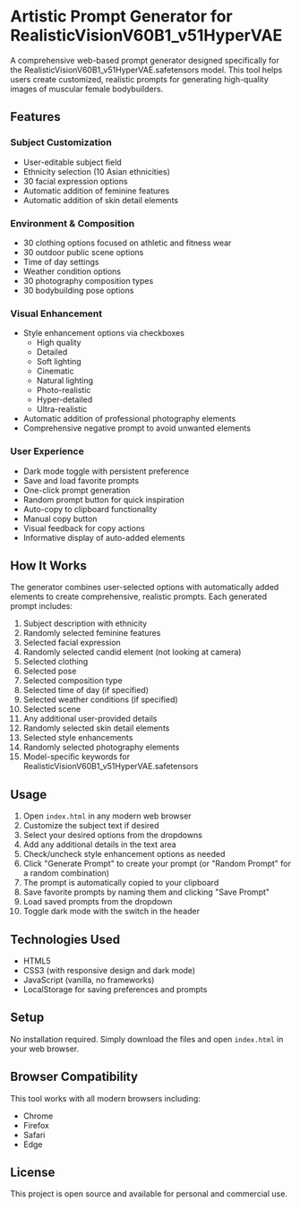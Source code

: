 # Artistic Prompt Generator for RealisticVisionV60B1_v51HyperVAE

A comprehensive web-based prompt generator designed specifically for the RealisticVisionV60B1_v51HyperVAE.safetensors model. This tool helps users create customized, realistic prompts for generating high-quality images of muscular female bodybuilders.

## Features

### Subject Customization
- User-editable subject field
- Ethnicity selection (10 Asian ethnicities)
- 30 facial expression options
- Automatic addition of feminine features
- Automatic addition of skin detail elements

### Environment & Composition
- 30 clothing options focused on athletic and fitness wear
- 30 outdoor public scene options
- Time of day settings
- Weather condition options
- 30 photography composition types
- 30 bodybuilding pose options

### Visual Enhancement
- Style enhancement options via checkboxes
  - High quality
  - Detailed
  - Soft lighting
  - Cinematic
  - Natural lighting
  - Photo-realistic
  - Hyper-detailed
  - Ultra-realistic
- Automatic addition of professional photography elements
- Comprehensive negative prompt to avoid unwanted elements

### User Experience
- Dark mode toggle with persistent preference
- Save and load favorite prompts
- One-click prompt generation
- Random prompt button for quick inspiration
- Auto-copy to clipboard functionality
- Manual copy button
- Visual feedback for copy actions
- Informative display of auto-added elements

## How It Works

The generator combines user-selected options with automatically added elements to create comprehensive, realistic prompts. Each generated prompt includes:

1. Subject description with ethnicity
2. Randomly selected feminine features
3. Selected facial expression
4. Randomly selected candid element (not looking at camera)
5. Selected clothing
6. Selected pose
7. Selected composition type
8. Selected time of day (if specified)
9. Selected weather conditions (if specified)
10. Selected scene
11. Any additional user-provided details
12. Randomly selected skin detail elements
13. Selected style enhancements
14. Randomly selected photography elements
15. Model-specific keywords for RealisticVisionV60B1_v51HyperVAE.safetensors

## Usage

1. Open `index.html` in any modern web browser
2. Customize the subject text if desired
3. Select your desired options from the dropdowns
4. Add any additional details in the text area
5. Check/uncheck style enhancement options as needed
6. Click "Generate Prompt" to create your prompt (or "Random Prompt" for a random combination)
7. The prompt is automatically copied to your clipboard
8. Save favorite prompts by naming them and clicking "Save Prompt"
9. Load saved prompts from the dropdown
10. Toggle dark mode with the switch in the header

## Technologies Used

- HTML5
- CSS3 (with responsive design and dark mode)
- JavaScript (vanilla, no frameworks)
- LocalStorage for saving preferences and prompts

## Setup

No installation required. Simply download the files and open `index.html` in your web browser.

## Browser Compatibility

This tool works with all modern browsers including:
- Chrome
- Firefox
- Safari
- Edge

## License

This project is open source and available for personal and commercial use. 
